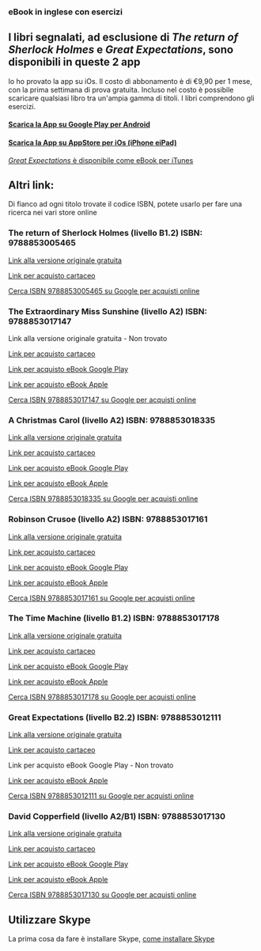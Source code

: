 ### eBook in inglese con esercizi

## I libri segnalati, ad esclusione di _The return of Sherlock Holmes_ e _Great Expectations_, sono disponibili in queste 2 app

Io ho provato la app su iOs. Il costo di abbonamento è di €9,90 per 1 mese, con la prima settimana di prova gratuita.
Incluso nel costo è possibile scaricare qualsiasi libro tra un'ampia gamma di titoli.
I libri comprendono gli esercizi.

#### [Scarica la App su Google Play per Android](https://play.google.com/store/apps/details?id=com.dealibri.deascuola)

#### [Scarica la App su AppStore per iOs (iPhone eiPad)](https://itunes.apple.com/it/app/ereaders-impara-le-lingue-con-le-letture-di-cideb-e-black-cat/id1011726742)

[_Great Expectations_ è disponibile come eBook per iTunes](https://books.apple.com/it/book/great-expectations/id668609437?uo=4&at=1010lddt)


## Altri link:
Di fianco ad ogni titolo trovate il codice ISBN, potete usarlo per fare una ricerca nei vari store online

### The return of Sherlock Holmes (livello B1.2) ISBN: 9788853005465
[Link alla versione originale gratuita](https://standardebooks.org/ebooks/arthur-conan-doyle/the-return-of-sherlock-holmes)

[Link per acquisto cartaceo](https://www.blackcat-cideb.com/it/libri/return-of-sherlock-holmes-the#)

[Cerca ISBN 9788853005465 su Google per acquisti online](https://www.google.com/?q=9788853005465)

### The Extraordinary Miss Sunshine (livello A2) ISBN: 9788853017147
Link alla versione originale gratuita - Non trovato

[Link per acquisto cartaceo](https://www.blackcat-cideb.com/it/libri/the-extraordinary-miss-sunshine)

[Link per acquisto eBook Google Play](https://play.google.com/store/apps/details?id=com.dealibri.deascuola)

[Link per acquisto eBook Apple](https://itunes.apple.com/it/app/ereaders-impara-le-lingue-con-le-letture-di-cideb-e-black-cat/id1011726742)

[Cerca ISBN 9788853017147 su Google per acquisti online](https://www.google.com/?q=9788853017147)


### A Christmas Carol (livello A2) ISBN: 9788853018335
[Link alla versione originale gratuita](https://standardebooks.org/ebooks/charles-dickens/a-christmas-carol)

[Link per acquisto cartaceo](https://www.blackcat-cideb.com/it/libri/a-christmas-carol-2)

[Link per acquisto eBook Google Play](https://play.google.com/store/apps/details?id=com.dealibri.deascuola)

[Link per acquisto eBook Apple](https://itunes.apple.com/it/app/ereaders-impara-le-lingue-con-le-letture-di-cideb-e-black-cat/id1011726742)

[Cerca ISBN 9788853018335 su Google per acquisti online](https://www.google.com/?q=9788853018335)

### Robinson Crusoe (livello A2) ISBN: 9788853017161
[Link alla versione originale gratuita](https://standardebooks.org/ebooks/daniel-defoe/the-life-and-adventures-of-robinson-crusoe)

[Link per acquisto cartaceo](https://www.blackcat-cideb.com/it/libri/robinson-crusoe-3)

[Link per acquisto eBook Google Play](https://play.google.com/store/apps/details?id=com.dealibri.deascuola)

[Link per acquisto eBook Apple](https://itunes.apple.com/it/app/ereaders-impara-le-lingue-con-le-letture-di-cideb-e-black-cat/id1011726742)

[Cerca ISBN 9788853017161 su Google per acquisti online](https://www.google.com/?q=9788853017161)

### The Time Machine (livello B1.2) ISBN: 9788853017178
[Link alla versione originale gratuita](https://standardebooks.org/ebooks/h-g-wells/the-time-machine)

[Link per acquisto cartaceo](https://www.blackcat-cideb.com/it/libri/the-time-machine)

[Link per acquisto eBook Google Play](https://play.google.com/store/apps/details?id=com.dealibri.deascuola)

[Link per acquisto eBook Apple](https://itunes.apple.com/it/app/ereaders-impara-le-lingue-con-le-letture-di-cideb-e-black-cat/id1011726742)

[Cerca ISBN 9788853017178 su Google per acquisti online](https://www.google.com/?q=9788853017178)

### Great Expectations (livello B2.2) ISBN: 9788853012111
[Link alla versione originale gratuita](https://standardebooks.org/ebooks/charles-dickens/great-expectations)

[Link per acquisto cartaceo](https://www.blackcat-cideb.com/it/libri/great-expectations-new-edition)

Link per acquisto eBook Google Play - Non trovato

[Link per acquisto eBook Apple](https://books.apple.com/it/book/great-expectations/id668609437?uo=4&at=1010lddt)

[Cerca ISBN 9788853012111 su Google per acquisti online](https://www.google.com/?q=9788853012111)

### David Copperfield (livello A2/B1) ISBN: 9788853017130
[Link alla versione originale gratuita](https://standardebooks.org/ebooks/charles-dickens/david-copperfield)

[Link per acquisto cartaceo](https://www.blackcat-cideb.com/it/libri/david-copperfield-3)

[Link per acquisto eBook Google Play](https://play.google.com/store/apps/details?id=com.dealibri.deascuola)

[Link per acquisto eBook Apple](https://itunes.apple.com/it/app/ereaders-impara-le-lingue-con-le-letture-di-cideb-e-black-cat/id1011726742)

[Cerca ISBN 9788853017130 su Google per acquisti online](https://www.google.com/?q=9788853017130)


## Utilizzare Skype

La prima cosa da fare è installare Skype, [come installare Skype](install.md)
